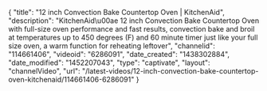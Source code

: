 {
    "title": "12 inch Convection Bake Countertop Oven | KitchenAid",
    "description": "KitchenAid\u00ae 12 inch Convection Bake Countertop Oven with full-size oven performance and fast results, convection bake and broil at temperatures up to 450 degrees (F) and 60 minute timer just like your full size oven, a warm function for reheating leftover",
    "channelid": "114661406",
    "videoid": "6286091",
    "date_created": "1438302884",
    "date_modified": "1452207043",
    "type": "captivate",
    "layout": "channelVideo",
    "url": "\/latest-videos\/12-inch-convection-bake-countertop-oven-kitchenaid\/114661406-6286091"
}